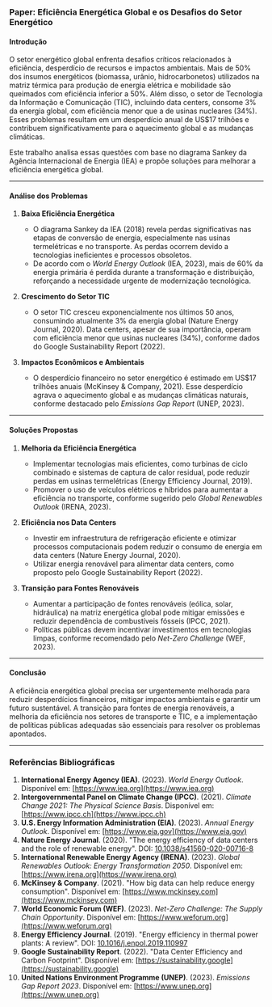 ### Paper: **Eficiência Energética Global e os Desafios do Setor Energético**

#### **Introdução**
O setor energético global enfrenta desafios críticos relacionados à eficiência, desperdício de recursos e impactos ambientais. Mais de 50% dos insumos energéticos (biomassa, urânio, hidrocarbonetos) utilizados na matriz térmica para produção de energia elétrica e mobilidade são queimados com eficiência inferior a 50%. Além disso, o setor de Tecnologia da Informação e Comunicação (TIC), incluindo data centers, consome 3% da energia global, com eficiência menor que a de usinas nucleares (34%). Esses problemas resultam em um desperdício anual de US$17 trilhões e contribuem significativamente para o aquecimento global e as mudanças climáticas.

Este trabalho analisa essas questões com base no diagrama Sankey da Agência Internacional de Energia (IEA) e propõe soluções para melhorar a eficiência energética global.

---

#### **Análise dos Problemas**

1. **Baixa Eficiência Energética**
   - O diagrama Sankey da IEA (2018) revela perdas significativas nas etapas de conversão de energia, especialmente nas usinas termelétricas e no transporte. As perdas ocorrem devido a tecnologias ineficientes e processos obsoletos.
   - De acordo com o *World Energy Outlook* (IEA, 2023), mais de 60% da energia primária é perdida durante a transformação e distribuição, reforçando a necessidade urgente de modernização tecnológica.

2. **Crescimento do Setor TIC**
   - O setor TIC cresceu exponencialmente nos últimos 50 anos, consumindo atualmente 3% da energia global (Nature Energy Journal, 2020). Data centers, apesar de sua importância, operam com eficiência menor que usinas nucleares (34%), conforme dados do Google Sustainability Report (2022).

3. **Impactos Econômicos e Ambientais**
   - O desperdício financeiro no setor energético é estimado em US$17 trilhões anuais (McKinsey & Company, 2021). Esse desperdício agrava o aquecimento global e as mudanças climáticas naturais, conforme destacado pelo *Emissions Gap Report* (UNEP, 2023).

---

#### **Soluções Propostas**

1. **Melhoria da Eficiência Energética**
   - Implementar tecnologias mais eficientes, como turbinas de ciclo combinado e sistemas de captura de calor residual, pode reduzir perdas em usinas termelétricas (Energy Efficiency Journal, 2019).
   - Promover o uso de veículos elétricos e híbridos para aumentar a eficiência no transporte, conforme sugerido pelo *Global Renewables Outlook* (IRENA, 2023).

2. **Eficiência nos Data Centers**
   - Investir em infraestrutura de refrigeração eficiente e otimizar processos computacionais podem reduzir o consumo de energia em data centers (Nature Energy Journal, 2020).
   - Utilizar energia renovável para alimentar data centers, como proposto pelo Google Sustainability Report (2022).

3. **Transição para Fontes Renováveis**
   - Aumentar a participação de fontes renováveis (eólica, solar, hidráulica) na matriz energética global pode mitigar emissões e reduzir dependência de combustíveis fósseis (IPCC, 2021).
   - Políticas públicas devem incentivar investimentos em tecnologias limpas, conforme recomendado pelo *Net-Zero Challenge* (WEF, 2023).

---

#### **Conclusão**
A eficiência energética global precisa ser urgentemente melhorada para reduzir desperdícios financeiros, mitigar impactos ambientais e garantir um futuro sustentável. A transição para fontes de energia renováveis, a melhoria da eficiência nos setores de transporte e TIC, e a implementação de políticas públicas adequadas são essenciais para resolver os problemas apontados.

---

### **Referências Bibliográficas**

1. **International Energy Agency (IEA)**. (2023). *World Energy Outlook*. Disponível em: [https://www.iea.org](https://www.iea.org)
2. **Intergovernmental Panel on Climate Change (IPCC)**. (2021). *Climate Change 2021: The Physical Science Basis*. Disponível em: [https://www.ipcc.ch](https://www.ipcc.ch)
3. **U.S. Energy Information Administration (EIA)**. (2023). *Annual Energy Outlook*. Disponível em: [https://www.eia.gov](https://www.eia.gov)
4. **Nature Energy Journal**. (2020). "The energy efficiency of data centers and the role of renewable energy". DOI: [10.1038/s41560-020-00716-8](https://doi.org/10.1038/s41560-020-00716-8)
5. **International Renewable Energy Agency (IRENA)**. (2023). *Global Renewables Outlook: Energy Transformation 2050*. Disponível em: [https://www.irena.org](https://www.irena.org)
6. **McKinsey & Company**. (2021). "How big data can help reduce energy consumption". Disponível em: [https://www.mckinsey.com](https://www.mckinsey.com)
7. **World Economic Forum (WEF)**. (2023). *Net-Zero Challenge: The Supply Chain Opportunity*. Disponível em: [https://www.weforum.org](https://www.weforum.org)
8. **Energy Efficiency Journal**. (2019). "Energy efficiency in thermal power plants: A review". DOI: [10.1016/j.enpol.2019.110997](https://doi.org/10.1016/j.enpol.2019.110997)
9. **Google Sustainability Report**. (2022). "Data Center Efficiency and Carbon Footprint". Disponível em: [https://sustainability.google](https://sustainability.google)
10. **United Nations Environment Programme (UNEP)**. (2023). *Emissions Gap Report 2023*. Disponível em: [https://www.unep.org](https://www.unep.org)
